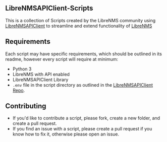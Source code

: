 LibreNMSAPIClient-Scripts
------------
This is a collection of Scripts created by the LibreNMS community using [LibreNMSAPIClient][2] to streamline and extend functionality of [LibreNMS][1]

Requirements
------------
Each script may have specific requirements, which should be outlined in its readme, however every script will require at minimum:
- Python 3
- LibreNMS with API enabled
- LibreNMSAPIClient Library
- `.env` file in the script directory as outlined in the [LibreNMSAPIClient Repo][3].


Contributing 
------------
- If you'd like to contribute a script, please fork, create a new folder, and create a pull request.
- If you find an issue with a script, please create a pull request if you know how to fix it, otherwise please open an issue.


[1]: https://github.com/librenms/librenms/tree/master "LibreNMS Project"
[2]: https://github.com/electrocret/LibreNMSAPIClient "LibreNMSAPIClient Project"
[3]: https://github.com/electrocret/LibreNMSAPIClient/blob/main/.env.example "LibreNMSAPIClient .env"
